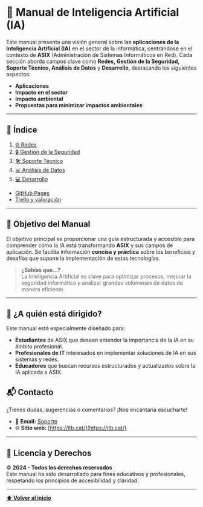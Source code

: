 # 📘 **Manual de Inteligencia Artificial (IA)**

Este manual presenta una visión general sobre las **aplicaciones de la Inteligencia Artificial (IA)** en el sector de la informática, centrándose en el contexto de **ASIX** (Administración de Sistemas Informáticos en Red). Cada sección aborda campos clave como **Redes, Gestión de la Seguridad, Soporte Técnico, Análisis de Datos** y **Desarrollo**, destacando los siguientes aspectos:  

- **Aplicaciones**  
- **Impacto en el sector**  
- **Impacto ambiental**  
- **Propuestas para minimizar impactos ambientales**  

---

## 📑 **Índice**

1. [🌐 Redes](./src/ia_redes/ia_redes.md)  
2. [🔒 Gestión de la Seguridad](./src/ia_gestión/ia_gestión.md)  
3. [🛠️ Soporte Técnico](./src/ia_soporte/ia_soporte.md)  
4. [📊 Análisis de Datos](./src/ia_análisis/ia_análisis.md)  
5. [💻 Desarrollo](./src/ia_desarrollo/ia_desarrollo.md)  

- [GitHub Pages](./src/pages/pages.md)
- [Trello y valoración](./src/valo/valo.md)

---

## 🎯 **Objetivo del Manual**

El objetivo principal es proporcionar una guía estructurada y accesible para comprender cómo la IA está transformando **ASIX** y sus campos de aplicación. Se facilita información **concisa y práctica** sobre los beneficios y desafíos que supone la implementación de estas tecnologías.  

> **¿Sabías que...?**  
> La Inteligencia Artificial es clave para optimizar procesos, mejorar la seguridad informática y analizar grandes volúmenes de datos de manera eficiente.

---

## 🚀 **¿A quién está dirigido?**

Este manual está especialmente diseñado para:  

- **Estudiantes** de ASIX que desean entender la importancia de la IA en su ámbito profesional.  
- **Profesionales de IT** interesados en implementar soluciones de IA en sus sistemas y redes.  
- **Educadores** que buscan recursos estructurados y actualizados sobre la IA aplicada a ASIX.  

## 📬 **Contacto**

¿Tienes dudas, sugerencias o comentarios? ¡Nos encantaría escucharte!  

- 📧 **Email:** [Soporte](mailto:ia.mds@itb.cat)  
- 🌐 **Sitio web:** [https://itb.cat/](https://itb.cat/)

---

## 📝 **Licencia y Derechos**

© **2024 - Todos los derechos reservados**  
Este manual ha sido desarrollado para fines educativos y profesionales, respetando los principios de accesibilidad y claridad.

---

[**⬆️ Volver al inicio**](#-manual-de-inteligencia-artificial-ia)
